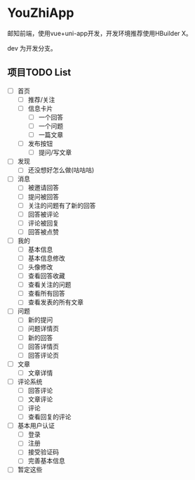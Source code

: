 # YouZhiApp

邮知前端，使用vue+uni-app开发，开发环境推荐使用HBuilder X。

dev 为开发分支。

## 项目TODO List

- [ ] 首页
  - [ ] 推荐/关注
  - [ ] 信息卡片
    - [ ] 一个回答
    - [ ] 一个问题
    - [ ] 一篇文章
  - [ ] 发布按钮
    - [ ] 提问/写文章
- [ ] 发现
  - [ ] 还没想好怎么做(咕咕咕)
- [ ] 消息
  - [ ] 被邀请回答
  - [ ] 提问被回答
  - [ ] 关注的问题有了新的回答
  - [ ] 回答被评论
  - [ ] 评论被回复
  - [ ] 回答被点赞
- [ ] 我的
  - [ ] 基本信息
  - [ ] 基本信息修改
  - [ ] 头像修改
  - [ ] 查看回答收藏
  - [ ] 查看关注的问题
  - [ ] 查看所有回答
  - [ ] 查看发表的所有文章
- [ ] 问题
  - [ ] 新的提问
  - [ ] 问题详情页
  - [ ] 新的回答
  - [ ] 回答详情页
  - [ ] 回答评论页
- [ ] 文章
  - [ ] 文章详情
- [ ] 评论系统
  - [ ] 回答评论
  - [ ] 文章评论
  - [ ] 评论
  - [ ] 查看回复的评论
- [ ] 基本用户认证
  - [ ] 登录
  - [ ] 注册
  - [ ] 接受验证码
  - [ ] 完善基本信息
- [ ] 暂定这些